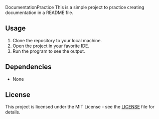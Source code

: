 DocumentationPractice
 This is a simple project to practice creating documentation in a README file.

 ## Usage
 1. Clone the repository to your local machine.
 2. Open the project in your favorite IDE.
 3. Run the program to see the output.

 ## Dependencies
 - None

## License
This project is licensed under the MIT License - see the [LICENSE](LICENSE) file for details.